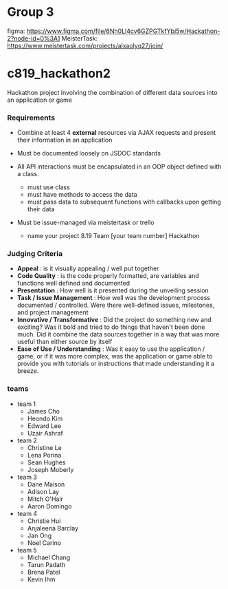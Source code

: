 # Group 3
figma: https://www.figma.com/file/6Nh0Ll4cv6GZPGTkfYbi5w/Hackathon-2?node-id=0%3A1
MeisterTask: https://www.meistertask.com/projects/alxaolyq27/join/

# c819_hackathon2

Hackathon project involving the combination of different data sources into an application or game

### Requirements
- Combine at least 4 **external** resources via AJAX requests and present their information in an application
- Must be documented loosely on JSDOC standards
- All API interactions must be encapsulated in an OOP object defined with a class.
  - must use class
  - must have methods to access the data
  - must pass data to subsequent functions with callbacks upon getting their data
  
- Must be issue-managed via meistertask or trello
  - name your project 8.19 Team [your team number] Hackathon

### Judging Criteria
- **Appeal** : is it visually appealing / well put together
- **Code Quality** : is the code properly formatted, are variables and functions well defined and documented
- **Presentation** : How well is it presented during the unveiling session
- **Task / Issue Management** : How well was the development process documented / controlled.  Were there well-defined issues, milestones, and project management
- **Innovative / Transformative** : Did the project do something new and exciting?  Was it bold and tried to do things that haven't been done much.  Did it combine the data sources together in a way that was more useful than either source by itself
- **Ease of Use / Understanding** : Was it easy to use the application / game, or if it was more complex, was the application or game able to provide you with tutorials or instructions that made understanding it a breeze.

### teams

- team 1
    - James Cho
    - Heondo Kim
    - Edward Lee
    - Uzair Ashraf
- team 2
    - Christine Le
    - Lena Porina
    - Sean Hughes
    - Joseph Moberly
- team 3
    - Dane Maison
    - Adison Lay
    - Mitch O'Hair
    - Aaron Domingo
- team 4
    - Christie Hui
    - Anjaleena Barclay
    - Jan Ong
    - Noel Carino
- team 5
    - Michael Chang
    - Tarun Padath
    - Brena Patel
    - Kevin Ihm
